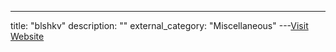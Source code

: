 ---
title: "blshkv"
description: ""
external_category: "Miscellaneous"
---[Visit Website](https://github.com/blshkv)

